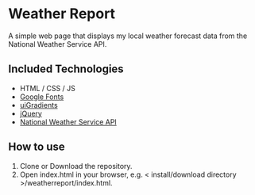 # Weather Report

A simple web page that displays my local weather forecast data from the National Weather Service API.

## Included Technologies

* HTML / CSS / JS
* [Google Fonts](https://fonts.google.com/)
* [uiGradients](https://uigradients.com/)
* [jQuery](https://www.npmjs.com/package/jquery)
* [National Weather Service API](https://www.weather.gov/documentation/services-web-api)

## How to use

1. Clone or Download the repository.
2. Open index.html in your browser, e.g. < install/download directory >/weatherreport/index.html.